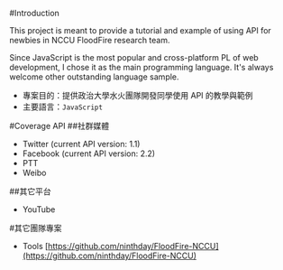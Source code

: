 #Introduction

This project is meant to provide a tutorial and example of using API for newbies in NCCU FloodFire research team. 

Since JavaScript is the most popular and cross-platform PL of web development, I chose it as the main programming language. It's always welcome other outstanding language sample.

* 專案目的：提供政治大學水火團隊開發同學使用 API 的教學與範例
* 主要語言：`JavaScript`  

#Coverage API
##社群媒體
* Twitter (current API version: 1.1)
* Facebook (current API version: 2.2)
* PTT
* Weibo

##其它平台
* YouTube


#其它團隊專案
* Tools [https://github.com/ninthday/FloodFire-NCCU](https://github.com/ninthday/FloodFire-NCCU)
